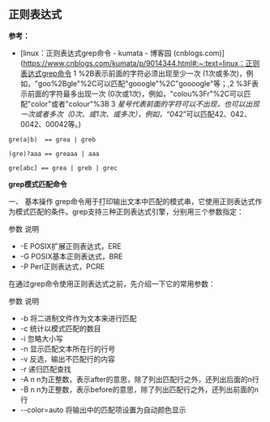 ## 正则表达式

**参考：**

- [linux：正则表达式grep命令 - kumata - 博客园 (cnblogs.com)](https://www.cnblogs.com/kumata/p/9014344.html#:~:text=linux：正则表达式grep命令 1 %2B表示前面的字符必须出现至少一次 (1次或多次)，例如，"goo%2Bgle"%2C可以匹配"gooogle"%2C"goooogle"等；,2 %3F表示前面的字符最多出现一次 (0次或1次)，例如，"colou%3Fr"%2C可以匹配"color"或者"colour"%3B 3 *星号代表前面的字符可以不出现，也可以出现一次或者多次（0次、或1次、或多次），例如，“0*42”可以匹配42、042、0042、00042等。) 



```shell
gre(a|b)  == grea | greb

(gre)?aaa == greaaa | aaa

gre[abc] == grea | greb | grec
```



**grep模式匹配命令**

一、 基本操作
grep命令用于打印输出文本中匹配的模式串，它使用正则表达式作为模式匹配的条件。grep支持三种正则表达式引擎，分别用三个参数指定：

参数 说明

- -E POSIX扩展正则表达式，ERE
- -G POSIX基本正则表达式，BRE
- -P Perl正则表达式，PCRE

在通过grep命令使用正则表达式之前，先介绍一下它的常用参数：

参数 说明

- -b 将二进制文件作为文本来进行匹配
- -c 统计以模式匹配的数目
- -i 忽略大小写
- -n 显示匹配文本所在行的行号
- -v 反选，输出不匹配行的内容
- -r 递归匹配查找
- -A n   n为正整数，表示after的意思，除了列出匹配行之外，还列出后面的n行
- -B n   n为正整数，表示before的意思，除了列出匹配行之外，还列出前面的n行
- --color=auto 将输出中的匹配项设置为自动颜色显示